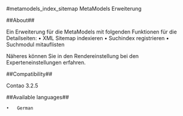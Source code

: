 #metamodels_index_sitemap MetaModels Erweiterung


##About##

Ein Erweiterung für die MetaModels mit folgenden Funktionen für die Detailseiten:
	•	XML Sitemap indexieren
	•	Suchindex registrieren
	•	Suchmodul mitauflisten

Näheres können Sie in den Rendereinstellung bei den Experteneinstellungen erfahren.

##Compatibility##

Contao 3.2.5

##Available languages##

	•	German
